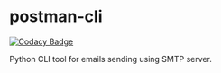 # postman-cli

[![Codacy Badge](https://api.codacy.com/project/badge/Grade/08eb8749f36e428b8e350bcbb22b0083)](https://www.codacy.com/manual/RDCH106/postman-cli?utm_source=github.com&amp;utm_medium=referral&amp;utm_content=RDCH106/postman-cli&amp;utm_campaign=Badge_Grade)

Python CLI tool for emails sending using SMTP server.
